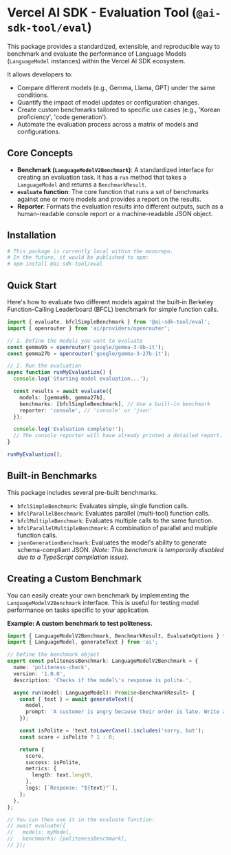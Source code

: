 # Vercel AI SDK - Evaluation Tool (`@ai-sdk-tool/eval`)

This package provides a standardized, extensible, and reproducible way to benchmark and evaluate the performance of Language Models (`LanguageModel` instances) within the Vercel AI SDK ecosystem.

It allows developers to:
-   Compare different models (e.g., Gemma, Llama, GPT) under the same conditions.
-   Quantify the impact of model updates or configuration changes.
-   Create custom benchmarks tailored to specific use cases (e.g., 'Korean proficiency', 'code generation').
-   Automate the evaluation process across a matrix of models and configurations.

## Core Concepts

-   **Benchmark (`LanguageModelV2Benchmark`)**: A standardized interface for creating an evaluation task. It has a `run` method that takes a `LanguageModel` and returns a `BenchmarkResult`.
-   **`evaluate` function**: The core function that runs a set of benchmarks against one or more models and provides a report on the results.
-   **Reporter**: Formats the evaluation results into different outputs, such as a human-readable console report or a machine-readable JSON object.

## Installation

```bash
# This package is currently local within the monorepo.
# In the future, it would be published to npm:
# npm install @ai-sdk-tool/eval
```

## Quick Start

Here's how to evaluate two different models against the built-in Berkeley Function-Calling Leaderboard (BFCL) benchmark for simple function calls.

```typescript
import { evaluate, bfclSimpleBenchmark } from '@ai-sdk-tool/eval';
import { openrouter } from 'ai/providers/openrouter';

// 1. Define the models you want to evaluate
const gemma9b = openrouter('google/gemma-3-9b-it');
const gemma27b = openrouter('google/gemma-3-27b-it');

// 2. Run the evaluation
async function runMyEvaluation() {
  console.log('Starting model evaluation...');

  const results = await evaluate({
    models: [gemma9b, gemma27b],
    benchmarks: [bfclSimpleBenchmark], // Use a built-in benchmark
    reporter: 'console', // 'console' or 'json'
  });

  console.log('Evaluation complete!');
  // The console reporter will have already printed a detailed report.
}

runMyEvaluation();
```

## Built-in Benchmarks

This package includes several pre-built benchmarks.

-   `bfclSimpleBenchmark`: Evaluates simple, single function calls.
-   `bfclParallelBenchmark`: Evaluates parallel (multi-tool) function calls.
-   `bfclMultipleBenchmark`: Evaluates multiple calls to the same function.
-   `bfclParallelMultipleBenchmark`: A combination of parallel and multiple function calls.
-   `jsonGenerationBenchmark`: Evaluates the model's ability to generate schema-compliant JSON. *(Note: This benchmark is temporarily disabled due to a TypeScript compilation issue).*

## Creating a Custom Benchmark

You can easily create your own benchmark by implementing the `LanguageModelV2Benchmark` interface. This is useful for testing model performance on tasks specific to your application.

**Example: A custom benchmark to test politeness.**

```typescript
import { LanguageModelV2Benchmark, BenchmarkResult, EvaluateOptions } from '@ai-sdk-tool/eval';
import { LanguageModel, generateText } from 'ai';

// Define the benchmark object
export const politenessBenchmark: LanguageModelV2Benchmark = {
  name: 'politeness-check',
  version: '1.0.0',
  description: 'Checks if the model\'s response is polite.',

  async run(model: LanguageModel): Promise<BenchmarkResult> {
    const { text } = await generateText({
      model,
      prompt: 'A customer is angry because their order is late. Write a response.',
    });

    const isPolite = !text.toLowerCase().includes('sorry, but');
    const score = isPolite ? 1 : 0;

    return {
      score,
      success: isPolite,
      metrics: {
        length: text.length,
      },
      logs: [`Response: "${text}"`],
    };
  },
};

// You can then use it in the evaluate function:
// await evaluate({
//   models: myModel,
//   benchmarks: [politenessBenchmark],
// });
```
